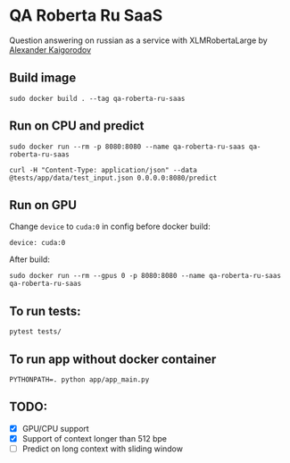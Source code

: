 # QA Roberta Ru SaaS
Question answering on russian as a service with XLMRobertaLarge by [Alexander Kaigorodov](https://huggingface.co/AlexKay)

## Build image

```
sudo docker build . --tag qa-roberta-ru-saas
```

## Run on CPU and predict
```
sudo docker run --rm -p 8080:8080 --name qa-roberta-ru-saas qa-roberta-ru-saas

curl -H "Content-Type: application/json" --data @tests/app/data/test_input.json 0.0.0.0:8080/predict
```

## Run on GPU
Change `device` to `cuda:0` in config before docker build:
```
device: cuda:0
```
After build:
```
sudo docker run --rm --gpus 0 -p 8080:8080 --name qa-roberta-ru-saas qa-roberta-ru-saas
```


## To run tests:
```
pytest tests/
```

## To run app without docker container
```
PYTHONPATH=. python app/app_main.py
```

## TODO:

- [x] GPU/CPU support
- [x] Support of context longer than 512 bpe
- [ ] Predict on long context with sliding window
